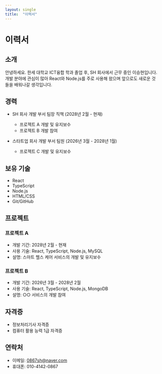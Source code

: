 ```yaml
---
layout: single
title:  "이력서"
---
```


# 이력서

## 소개

안녕하세요. 한세 대학교 ICT융합 학과 졸업 후, SH 회사에서 근무 중인 이승현입니다. 
개발 분야에 관심이 많아 React와 Node.js를 주로 사용해 왔으며 앞으로도 새로운 것들을 배워나갈 생각입니다.

## 경력

- SH 회사 개발 부서 팀장 직책 (2028년 2월 - 현재)
  - 프로젝트 A 개발 및 유지보수
  - 프로젝트 B 개발 참여

- 스타트업 회사 개발 부서 팀원 (2026년 3월 - 2028년 1월)
  - 프로젝트 C 개발 및 유지보수

## 보유 기술

- React
- TypeScript
- Node.js
- HTML/CSS
- Git/GitHub

## 프로젝트

### 프로젝트 A

- 개발 기간: 2028년 2월 - 현재
- 사용 기술: React, TypeScript, Node.js, MySQL
- 설명: 스마트 헬스 케어 서비스의 개발 및 유지보수

### 프로젝트 B

- 개발 기간: 2026년 3월 - 2028년 2월
- 사용 기술: React, TypeScript, Node.js, MongoDB
- 설명: ○○ 서비스의 개발 참여

## 자격증

- 정보처리기사 자격증
- 컴퓨터 활용 능력 1급 자격증

## 연락처

- 이메일: 0867sh@naver.com
- 휴대폰: 010-4142-0867
